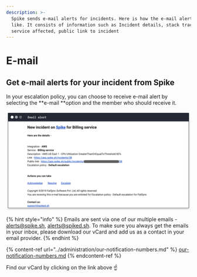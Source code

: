 ```yaml
---
description: >-
  Spike sends e-mail alerts for incidents. Here is how the e-mail alert looks
  like. It consists of information such as Incident details, stack trace,
  service affected, public link to incident
---
```


# E-mail

## Get e-mail alerts for your incident from Spike

In your escalation policy, you can choose to receive e-mail alert by selecting the **e-mail **option and the member who should receive it. 

![e-mail alert on Spike](<../.gitbook/assets/image (1).png>)

{% hint style="info" %}
Emails are sent via one of our multiple emails - alerts@spike.sh, alerts@spiked.sh. To make sure you always get the emails in your inbox, please download our vCard and add us as a contact in your email provider.
{% endhint %}

{% content-ref url="../administration/our-notification-numbers.md" %}
[our-notification-numbers.md](../administration/our-notification-numbers.md)
{% endcontent-ref %}

Find our vCard by clicking on the link above ☝️
